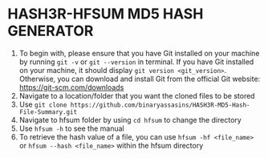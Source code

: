 # HASH3R-HFSUM MD5 HASH GENERATOR

1. To begin with, please ensure that you have Git installed on your machine by running `git -v` or `git --version` in terminal. If you have Git installed on your machine, it should display `git version <git_version>`. Otherwise, you can download and install Git from the official Git website: https://git-scm.com/downloads
2. Navigate to a location/folder that you want the cloned files to be stored
3. Use `git clone https://github.com/binaryassasins/HASH3R-MD5-Hash-File-Summary.git`
4. Navigate to hfsum folder by using `cd hfsum` to change the directory
5. Use `hfsum -h` to see the manual
6. To retrieve the hash value of a file, you can use `hfsum -hf <file_name>` or `hfsum --hash <file_name>` within the hfsum directory
